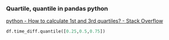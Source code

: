 ### Quartile, quantile in pandas python


[python - How to calculate 1st and 3rd quartiles? - Stack Overflow](https://stackoverflow.com/questions/45926230/how-to-calculate-1st-and-3rd-quartiles/45926291)




```python
df.time_diff.quantile([0.25,0.5,0.75])

```
